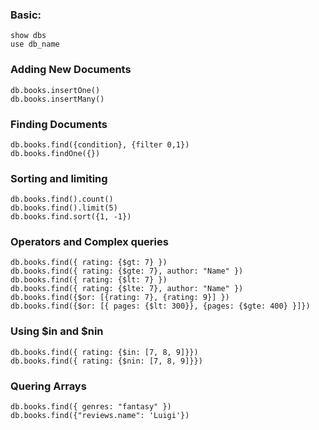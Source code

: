 ### Basic:
```
show dbs
use db_name
```

### Adding New Documents
```
db.books.insertOne()
db.books.insertMany()
```

### Finding Documents
```
db.books.find({condition}, {filter 0,1})
db.books.findOne({})
```

### Sorting and limiting
```
db.books.find().count()
db.books.find().limit(5)
db.books.find.sort({1, -1})
```

### Operators and Complex queries
```
db.books.find({ rating: {$gt: 7} })
db.books.find({ rating: {$gte: 7}, author: "Name" })
db.books.find({ rating: {$lt: 7} })
db.books.find({ rating: {$lte: 7}, author: "Name" })
db.books.find({$or: [{rating: 7}, {rating: 9}] })
db.books.find({$or: [{ pages: {$lt: 300}}, {pages: {$gte: 400} }]})
```

### Using $in and $nin
```
db.books.find({ rating: {$in: [7, 8, 9]}})
db.books.find({ rating: {$nin: [7, 8, 9]}})
```
### Quering Arrays 
```
db.books.find({ genres: "fantasy" })
db.books.find({"reviews.name": 'Luigi'})
```
